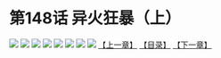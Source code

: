 # 第148话 异火狂暴（上）
![](https://mhpic.xiaomingtaiji.net/comic/D/斗破苍穹拆分版/148话/1.jpg-zymk.middle.webp)
![](https://mhpic.xiaomingtaiji.net/comic/D/斗破苍穹拆分版/148话/2.jpg-zymk.middle.webp)
![](https://mhpic.xiaomingtaiji.net/comic/D/斗破苍穹拆分版/148话/3.jpg-zymk.middle.webp)
![](https://mhpic.xiaomingtaiji.net/comic/D/斗破苍穹拆分版/148话/4.jpg-zymk.middle.webp)
![](https://mhpic.xiaomingtaiji.net/comic/D/斗破苍穹拆分版/148话/5.jpg-zymk.middle.webp)
![](https://mhpic.xiaomingtaiji.net/comic/D/斗破苍穹拆分版/148话/6.jpg-zymk.middle.webp)
![](https://mhpic.xiaomingtaiji.net/comic/D/斗破苍穹拆分版/148话/7.jpg-zymk.middle.webp)
![](https://mhpic.xiaomingtaiji.net/comic/D/斗破苍穹拆分版/148话/8.jpg-zymk.middle.webp)
[【上一章】](./147.md)
[【目录】](./READMD.md)
[【下一章】](./149.md)

